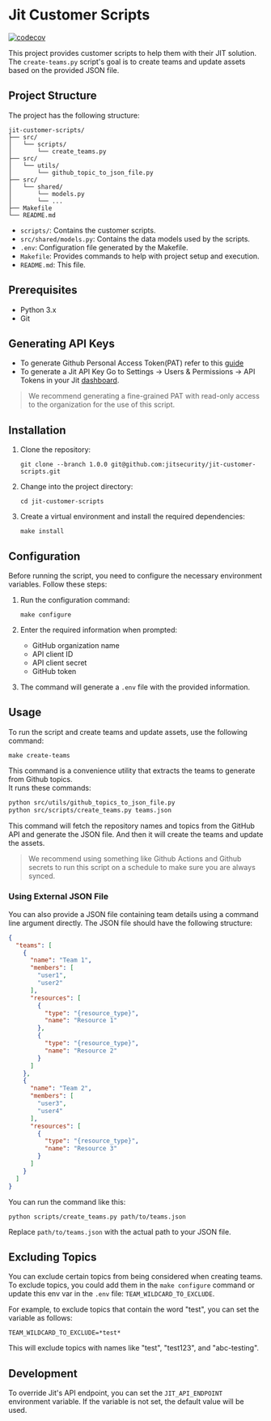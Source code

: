 # Jit Customer Scripts

[![codecov](https://codecov.io/gh/jitsecurity/jit-customer-scripts/graph/badge.svg?token=76IhFwTPjv)](https://codecov.io/gh/jitsecurity/jit-customer-scripts)

This project provides customer scripts to help them with their JIT solution. \
The `create-teams.py` script's goal is to create teams and update assets based on the provided JSON file.

## Project Structure

The project has the following structure:

```
jit-customer-scripts/
├── src/
│   └── scripts/
│       └── create_teams.py
├── src/
│   └── utils/
│       └── github_topic_to_json_file.py
├── src/
│   └── shared/
│       └── models.py
│       └── ...
├── Makefile
└── README.md
```

- `scripts/`: Contains the customer scripts.
- `src/shared/models.py`: Contains the data models used by the scripts.
- `.env`: Configuration file generated by the Makefile.
- `Makefile`: Provides commands to help with project setup and execution.
- `README.md`: This file.

## Prerequisites

- Python 3.x
- Git

## Generating API Keys

* To generate Github Personal Access Token(PAT) refer to
  this [guide](https://docs.github.com/en/authentication/keeping-your-account-and-data-secure/managing-your-personal-access-tokens#creating-a-personal-access-token-classic)
* To generate a Jit API Key Go to Settings -> Users & Permissions -> API Tokens in your
  Jit [dashboard](https://platform.jit.io).

> We recommend generating a fine-grained PAT with read-only access to the organization for the use of this script.

## Installation

1. Clone the repository:

   ```shell
   git clone --branch 1.0.0 git@github.com:jitsecurity/jit-customer-scripts.git
   ```

2. Change into the project directory:

   ```shell
   cd jit-customer-scripts
   ```

3. Create a virtual environment and install the required dependencies:

   ```shell
   make install
   ```

## Configuration

Before running the script, you need to configure the necessary environment variables. Follow these steps:

1. Run the configuration command:

   ```shell
   make configure
   ```

2. Enter the required information when prompted:
    - GitHub organization name
    - API client ID
    - API client secret
    - GitHub token

3. The command will generate a `.env` file with the provided information.

## Usage

To run the script and create teams and update assets, use the following command:

```shell
make create-teams
```

This command is a convenience utility that extracts the teams to generate from Github topics. \
It runs these commands:

```bash
python src/utils/github_topics_to_json_file.py
python src/scripts/create_teams.py teams.json
```

This command will fetch the repository names and topics from the GitHub API and generate the JSON file. And then it will
create the teams and update the assets.

> We recommend using something like Github Actions and Github secrets to run this script on a schedule to make sure you are always synced.

### Using External JSON File

You can also provide a JSON file containing team details using a command line argument directly. The JSON file should
have the following structure:

```json
{
  "teams": [
    {
      "name": "Team 1",
      "members": [
        "user1",
        "user2"
      ],
      "resources": [
        {
          "type": "{resource_type}",
          "name": "Resource 1"
        },
        {
          "type": "{resource_type}",
          "name": "Resource 2"
        }
      ]
    },
    {
      "name": "Team 2",
      "members": [
        "user3",
        "user4"
      ],
      "resources": [
        {
          "type": "{resource_type}",
          "name": "Resource 3"
        }
      ]
    }
  ]
}
```

You can run the command like this:

```shell
python scripts/create_teams.py path/to/teams.json
```

Replace `path/to/teams.json` with the actual path to your JSON file.

## Excluding Topics

You can exclude certain topics from being considered when creating teams. \
To exclude topics, you could add them in the `make configure` command or update this env var in
the `.env` file: `TEAM_WILDCARD_TO_EXCLUDE`.

For example, to exclude topics that contain the word "test", you can set the variable as follows:

    TEAM_WILDCARD_TO_EXCLUDE=*test*

This will exclude topics with names like "test", "test123", and "abc-testing".

## Development

To override Jit's API endpoint, you can set the `JIT_API_ENDPOINT` environment variable. If the variable is not set, the
default value will be used.
